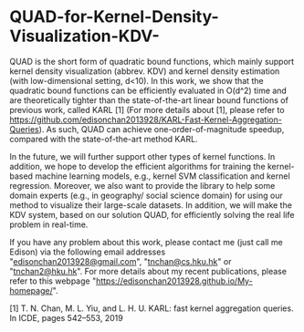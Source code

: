 # QUAD-for-Kernel-Density-Visualization-KDV-

QUAD is the short form of quadratic bound functions, which mainly support kernel density visualization (abbrev. KDV) and kernel density estimation (with low-dimensional setting, d<10). In this work, we show that the quadratic bound functions can be efficiently evaluated in O(d^2) time and are theoretically tighter than the state-of-the-art linear bound functions of previous work, called KARL [1] (For more details about [1], please refer to https://github.com/edisonchan2013928/KARL-Fast-Kernel-Aggregation-Queries). As such, QUAD can achieve one-order-of-magnitude speedup, compared with the state-of-the-art method KARL.

In the future, we will further support other types of kernel functions. In addition, we hope to develop the efficient algorithms for training the kernel-based machine learning models, e.g., kernel SVM classification and kernel regression. Moreover, we also want to provide the library to help some domain experts (e.g., in geography/ social science domain) for using our method to visualize their large-scale datasets. In addition, we will make the KDV system, based on our solution QUAD, for efficiently solving the real life problem in real-time.

If you have any problem about this work, please contact me (just call me Edison) via the following email addresses "edisonchan2013928@gmail.com", "tnchan@cs.hku.hk" or "tnchan2@hku.hk". For more details about my recent publications, please refer to this webpage "https://edisonchan2013928.github.io/My-homepage/".

[1] T. N. Chan, M. L. Yiu, and L. H. U. KARL: fast kernel aggregation queries. In ICDE, pages 542–553, 2019
